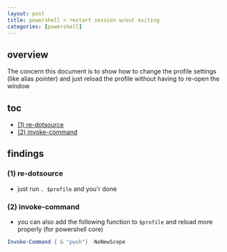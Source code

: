 ```yaml
---
layout: post
title: powershell > restart session w/out exiting
categories: [powershell]
---
```

## overview
The concern this document is to show how to change the profile settings (like alias pointer) and just reload the profile without having to re-open the window


## toc
<!-- TOC -->

- [(1) re-dotsource](#1-re-dotsource)
- [(2) invoke-command](#2-invoke-command)

<!-- /TOC -->

## findings
### (1) re-dotsource
* just run `. $profile` and you'r done

### (2) invoke-command
* you can also add the following function to `$profile` and reload more properly (for powershell core)

```powershell
Invoke-Command { & "pwsh"} -NoNewScope
```